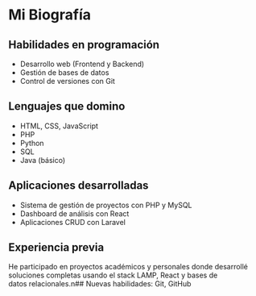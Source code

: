 # Mi Biografía

##  Habilidades en programación
- Desarrollo web (Frontend y Backend)
- Gestión de bases de datos
- Control de versiones con Git

## Lenguajes que domino
- HTML, CSS, JavaScript
- PHP
- Python
- SQL
- Java (básico)

## Aplicaciones desarrolladas
- Sistema de gestión de proyectos con PHP y MySQL
- Dashboard de análisis con React
- Aplicaciones CRUD con Laravel

## Experiencia previa

He participado en proyectos académicos y personales donde desarrollé soluciones completas usando el stack LAMP, React y bases de datos relacionales.\ n # #   N u e v a s   h a b i l i d a d e s :   G i t ,   G i t H u b 
